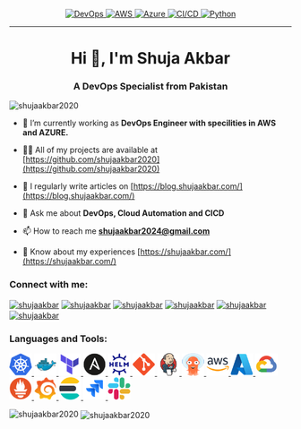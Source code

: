 
<p align="center">
  <a href="https://en.wikipedia.org/wiki/DevOps">
    <img alt="DevOps" src="https://img.shields.io/badge/DevOps-0A66C2?logo=azuredevops&logoColor=white&style=for-the-badge"/>
  </a>
  <a href="https://aws.amazon.com/">
    <img alt="AWS" src="https://img.shields.io/badge/AWS-FF9900?logo=amazonaws&logoColor=white&style=for-the-badge"/>
  </a>
  <a href="https://azure.microsoft.com/">
    <img alt="Azure" src="https://img.shields.io/badge/Azure-0078D4?logo=microsoftazure&logoColor=white&style=for-the-badge"/>
  </a>
  <a href="https://en.wikipedia.org/wiki/CI/CD">
    <img alt="CI/CD" src="https://img.shields.io/badge/CI%2FCD-0A66C2?logo=gitlab&logoColor=white&style=for-the-badge"/>
  </a>
  <a href="https://www.python.org/">
    <img alt="Python" src="https://img.shields.io/badge/Python-3776AB?logo=python&logoColor=white&style=for-the-badge"/>
  </a>
</p>

---

<!--
**shujaakbar2020/shujaakbar2020** is a ✨ _special_ ✨ repository because its `README.md` (this file) appears on your GitHub profile.

Here are some ideas to get you started:

- 🔭 I’m currently working on ...
- 🌱 I’m currently learning ...
- 👯 I’m looking to collaborate on ...
- 🤔 I’m looking for help with ...
- 💬 Ask me about ...
- 📫 How to reach me: ...
- 😄 Pronouns: ...
- ⚡ Fun fact: ...
-->

<h1 align="center">Hi 👋, I'm Shuja Akbar</h1>
<h3 align="center">A DevOps Specialist from Pakistan</h3>

<p align="left"> <img src="https://komarev.com/ghpvc/?username=shujaakbar2020&label=Profile%20views&color=0e75b6&style=for-the-badge" alt="shujaakbar2020" /> </p>



- 🔭 I’m currently working as **DevOps Engineer with specilities in AWS and AZURE.**

- 👨‍💻 All of my projects are available at [https://github.com/shujaakbar2020](https://github.com/shujaakbar2020)

- 📝 I regularly write articles on [https://blog.shujaakbar.com/](https://blog.shujaakbar.com/)

- 💬 Ask me about **DevOps, Cloud Automation and CICD**

- 📫 How to reach me **shujaakbar2024@gmail.com**

- 📄 Know about my experiences [https://shujaakbar.com/](https://shujaakbar.com/)

<h3 align="left">Connect with me:</h3>
<p align="left">
<a href="https://dev.to/shujaakbar" target="blank"><img align="center" src="https://cdn.jsdelivr.net/npm/simple-icons@3.0.1/icons/dev-dot-to.svg" alt="shujaakbar" height="30" width="40" /></a>
<a href="https://linkedin.com/in/shuja-akbar" target="blank"><img align="center" src="https://raw.githubusercontent.com/rahuldkjain/github-profile-readme-generator/master/src/images/icons/Social/linked-in-alt.svg" alt="shujaakbar" height="30" width="40" /></a>
<a href="https://kaggle.com/shujaakbar" target="blank"><img align="center" src="https://raw.githubusercontent.com/rahuldkjain/github-profile-readme-generator/master/src/images/icons/Social/kaggle.svg" alt="shujaakbar" height="30" width="40" /></a>
<a href="https://fb.com/shujaakbar" target="blank"><img align="center" src="https://raw.githubusercontent.com/rahuldkjain/github-profile-readme-generator/master/src/images/icons/Social/facebook.svg" alt="shujaakbar" height="30" width="40" /></a>
<a href="https://www.hackerearth.com/shujaakbar" target="blank"><img align="center" src="https://raw.githubusercontent.com/rahuldkjain/github-profile-readme-generator/master/src/images/icons/Social/hackerearth.svg" alt="shujaakbar" height="30" width="40" /></a>
<a href="https://auth.geeksforgeeks.org/user/shujaakbar" target="blank"><img align="center" src="https://raw.githubusercontent.com/rahuldkjain/github-profile-readme-generator/master/src/images/icons/Social/geeks-for-geeks.svg" alt="shujaakbar" height="30" width="40" /></a>
</p>
<h3 align="left">Languages and Tools:</h3>
<p align="left">
  <a href="https://kubernetes.io" target="_blank"> 
    <img src="https://raw.githubusercontent.com/devicons/devicon/master/icons/kubernetes/kubernetes-plain.svg" 
         alt="kubernetes" width="40" height="40"/> 
  </a>
  <a href="https://www.docker.com/" target="_blank"> 
    <img src="https://raw.githubusercontent.com/devicons/devicon/master/icons/docker/docker-original.svg" 
         alt="docker" width="40" height="40"/> 
  </a>
  <a href="https://www.terraform.io/" target="_blank"> 
    <img src="https://raw.githubusercontent.com/devicons/devicon/master/icons/terraform/terraform-original.svg" 
         alt="terraform" width="40" height="40"/> 
  </a>
  <a href="https://www.ansible.com/" target="_blank"> 
    <img src="https://raw.githubusercontent.com/devicons/devicon/master/icons/ansible/ansible-original.svg" 
         alt="ansible" width="40" height="40"/> 
  </a>
  <a href="https://helm.sh/" target="_blank"> 
    <img src="https://raw.githubusercontent.com/cncf/artwork/main/projects/helm/icon/color/helm-icon-color.svg" 
         alt="helm" width="40" height="40"/> 
  </a>
  <a href="https://git-scm.com/" target="_blank"> 
    <img src="https://raw.githubusercontent.com/devicons/devicon/master/icons/git/git-original.svg" 
         alt="git" width="40" height="40"/> 
  </a>
  <a href="https://www.jenkins.io/" target="_blank"> 
    <img src="https://raw.githubusercontent.com/devicons/devicon/master/icons/jenkins/jenkins-original.svg" 
         alt="jenkins" width="40" height="40"/> 
  </a>
  <a href="https://argo-cd.readthedocs.io/" target="_blank"> 
    <img src="https://raw.githubusercontent.com/cncf/artwork/main/projects/argo/icon/color/argo-icon-color.svg" 
         alt="argocd" width="40" height="40"/> 
  </a>
  <a href="https://aws.amazon.com" target="_blank">
    <img src="https://raw.githubusercontent.com/devicons/devicon/master/icons/amazonwebservices/amazonwebservices-original-wordmark.svg" alt="aws" width="40" height="40"/>
  </a>
  <a href="https://azure.microsoft.com/" target="_blank"> 
    <img src="https://raw.githubusercontent.com/devicons/devicon/master/icons/azure/azure-original.svg" 
         alt="azure" width="40" height="40"/> 
  </a>
  <a href="https://cloud.google.com/" target="_blank"> 
    <img src="https://raw.githubusercontent.com/devicons/devicon/master/icons/googlecloud/googlecloud-original.svg" 
         alt="gcp" width="40" height="40"/> 
  </a>
  <a href="https://prometheus.io/" target="_blank"> 
    <img src="https://raw.githubusercontent.com/cncf/artwork/main/projects/prometheus/icon/color/prometheus-icon-color.svg" 
         alt="prometheus" width="40" height="40"/> 
  </a>
  <a href="https://grafana.com/" target="_blank"> 
    <img src="https://raw.githubusercontent.com/grafana/grafana/main/public/img/grafana_icon.svg" 
         alt="grafana" width="40" height="40"/> 
  </a>
  <a href="https://www.elastic.co/elasticsearch/" target="_blank"> 
    <img src="https://raw.githubusercontent.com/devicons/devicon/master/icons/elasticsearch/elasticsearch-original.svg" 
         alt="elasticsearch" width="40" height="40"/> 
  </a>
  <a href="https://www.atlassian.com/software/jira" target="_blank"> 
    <img src="https://raw.githubusercontent.com/devicons/devicon/master/icons/jira/jira-original.svg" 
         alt="jira" width="40" height="40"/> 
  </a>
  <a href="https://slack.com/" target="_blank"> 
    <img src="https://raw.githubusercontent.com/devicons/devicon/master/icons/slack/slack-original.svg" 
         alt="slack" width="40" height="40"/> 
  </a>
</p>

<p><img align="left" src="https://github-readme-stats.vercel.app/api/top-langs?username=shujaakbar2020&show_icons=true&locale=en&layout=compact" alt="shujaakbar2020" /></p>

<p>&nbsp;<img align="center" src="https://github-readme-stats.vercel.app/api?username=shujaakbar2020&show_icons=true&locale=en" alt="shujaakbar2020" /></p>

